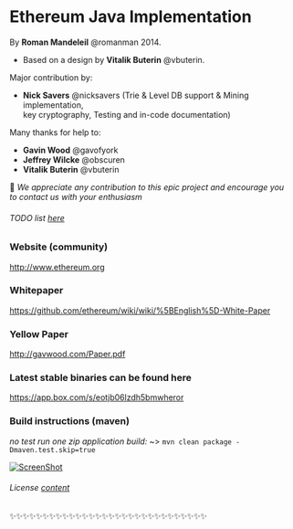 # Ethereum Java Implementation


 By **Roman Mandeleil** @romanman 2014.   
 * Based on a design by **Vitalik Buterin** @vbuterin. 

 
 Major contribution by:   
  * **Nick Savers** @nicksavers (Trie & Level DB support & Mining implementation,   
     key cryptography, Testing and in-code documentation)
 
 
 Many thanks for help to:   
  * **Gavin Wood** @gavofyork   
  * **Jeffrey Wilcke** @obscuren   
  * **Vitalik Buterin** @vbuterin


:small_blue_diamond: *We appreciate any contribution to this epic project and encourage you   
 to contact us with your enthusiasm*
 
###### TODO list [here](TODO.md)
 
### Website (community)

http://www.ethereum.org

### Whitepaper

https://github.com/ethereum/wiki/wiki/%5BEnglish%5D-White-Paper

### Yellow Paper

http://gavwood.com/Paper.pdf

### Latest stable binaries can be found here

https://app.box.com/s/eotjb06lzdh5bmwheror

### Build instructions (maven)
 *no test run one zip application build:* ~> ` mvn clean package -Dmaven.test.skip=true `


[![ScreenShot](http://i.imgur.com/FQiBihl.jpg)](https://www.youtube.com/watch?v=D5ok7jh7AOg)


###### License [content](LICENSE)
:sparkles::sparkles::sparkles::sparkles::sparkles::sparkles::sparkles::sparkles::sparkles::sparkles::sparkles::sparkles::sparkles::sparkles::sparkles::sparkles::sparkles::sparkles::sparkles::sparkles::sparkles::sparkles::sparkles::sparkles::sparkles::sparkles::sparkles::sparkles::sparkles::sparkles:

 
 
 



